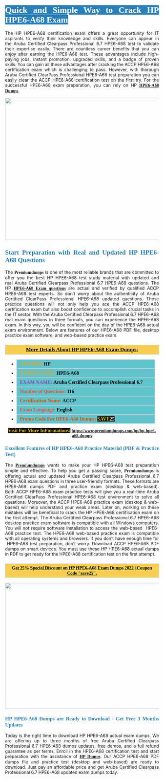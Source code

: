 <h1 style="text-align: justify;"><span style="color:#ffffff;"><span style="font-family:Georgia,serif;"><strong><span style="background-color:#2980b9;">Quick and Simple Way to Crack HP HPE6-A68 Exam</span></strong></span></span></h1>

<p style="text-align: justify;">The HP HPE6-A68 certification exam offers a great opportunity for IT aspirants to verify their knowledge and skills. Everyone can appear in the Aruba Certified Clearpass Professional 6.7 HPE6-A68 test to validate their expertise easily. There are countless career benefits that you can enjoy after earning the HPE6-A68 test. These advantages include high-paying jobs, instant promotion, upgraded skills, and a badge of proven skills. You can gain all these advantages after cracking the ACCP HPE6-A68 certification exam which is challenging to pass. However, with thorough Aruba Certified ClearPass Professional HPE6-A68 test preparation you can easily clear the ACCP HPE6-A68 certification test on the first try. For the successful HPE6-A68 exam preparation, you can rely on HP <span style="font-family:Georgia,serif;"><strong><a href="https://www.premiumdumps.com/hp/hp-hpe6-a68-dumps">HPE6-A68 Dumps</a></strong></span>.</p>

<p style="text-align: center;"><a href="https://www.premiumdumps.com/hp/hp-hpe6-a68-dumps"><img alt="" src="https://i.imgur.com/KJGzbJ2.jpeg" style="width: 700px; height: 465px;" /></a></p>

<h2 style="text-align: justify;"><span style="color:#2980b9;"><span style="font-family:Georgia,serif;"><strong>Start Preparation with Real and Updated HP HPE6-A68 Questions</strong></span></span></h2>

<p style="text-align: justify;">The <span style="font-size:14px;"><span style="font-family:Georgia,serif;"><strong>Premiumdumps</strong></span></span> is one of the most reliable brands that are committed to offer you the best HP HPE6-A68 test study material with updated and real Aruba Certified Clearpass Professional 6.7 HPE6-A68 questions. The HP <span style="font-family:Georgia,serif;"><strong><a href="https://www.premiumdumps.com/hp/hp-hpe6-a68-dumps">HPE6-A68 Exam questions</a></strong></span> are actual and verified by qualified ACCP HPE6-A68 test experts. So don’t worry about the authenticity of Aruba Certified ClearPass Professional HPE6-A68 updated questions. These practice questions will not only help you ace the ACCP HPE6-A68 certification exam but also boost confidence to accomplish crucial tasks in the IT sector. With the Aruba Certified Clearpass Professional 6.7 HPE6-A68 real exam questions in three formats, you can experience the HPE6-A68 exam. In this way, you will be confident on the day of the HPE6-A68 actual exam environment. Below are features of our HPE6-A68 PDF file, desktop practice exam software, and web-based practice exam.</p>

<h3 style="background: #f7ce50; border: 1px solid rgb(204, 204, 204); padding: 5px 10px; text-align: center;"><span style="font-family:Georgia,serif;"><u><u><span style="color:#000000;"><span style="font-size:11pt"><span style="line-height:normal"><b><span style="font-size:13.0pt"><span cambria="">More Details About HP HPE6-A68 Exam Dumps:</span></span></b></span></span></span></u></u></span></h3>

<ul>
	<li style="margin:0cm 10pt">
	<div style="background:#61c4cd; border: 1px solid rgb(204, 204, 204); padding: 5px 10px; text-align: justify;"><span style="font-family:Georgia,serif;"><span style="font-size:11pt"><span style="line-height:normal"><b><span style="font-size:12.0pt"><span new="" roman="" times=""><span style="color:#f39c12;">VENDOR:</span> <span style="color:#000000;">HP</span></span></span></b></span></span></span></div>
	</li>
	<li style="margin:0cm 10pt">
	<div style="background: #61c4cd; border: 1px solid rgb(204, 204, 204); padding: 5px 10px; text-align: justify;"><span style="font-family:Georgia,serif;"><span style="font-size:11pt"><span style="line-height:normal"><b><span style="font-size:12.0pt"><span new="" roman="" times=""><span style="color:#f39c12;">EXAM CCODE:</span> <span style="color:#000000;">HPE6-A68</span></span></span></b></span></span></span></div>
	</li>
	<li style="margin:0cm 10pt">
	<div style="background: #61c4cd; border: 1px solid rgb(204, 204, 204); padding: 5px 10px; text-align: justify;"><span style="font-family:Georgia,serif;"><span style="font-size:11pt"><span style="line-height:normal"><b><span style="font-size:12.0pt"><span new="" roman="" times=""><span style="color:#8e44ad;">EXAM NAME:</span> <span style="color:#000000;">Aruba Certified Clearpass Professional 6.7</span></span></span></b></span></span></span></div>
	</li>
	<li style="margin:0cm 10pt">
	<div style="background: #61c4cd; border: 1px solid rgb(204, 204, 204); padding: 5px 10px;"><span style="font-family:Georgia,serif;"><span style="font-size:11pt"><span style="line-height:normal"><b><span style="font-size:12.0pt"><span new="" roman="" times=""><span style="color:#e74c3c;">Number of Questions:</span><span style="color:#000000;"><span style="color:#f1c40f;"> </span>116</span></span></span></b></span></span></span></div>
	</li>
	<li style="margin:0cm 10pt">
	<div style="background: #61c4cd; border: 1px solid rgb(204, 204, 204); padding: 5px 10px; text-align: justify;"><span style="font-family:Georgia,serif;"><span style="font-size:11pt"><span style="line-height:normal"><b><span style="font-size:12.0pt"><span new="" roman="" times=""><span style="color:#d35400;">Certification Name:</span> ACCP</span></span></b></span></span></span></div>
	</li>
	<li style="margin:0cm 10pt">
	<div style="background: #61c4cd; border: 1px solid rgb(204, 204, 204); padding: 5px 10px; text-align: justify;"><span style="font-family:Georgia,serif;"><span style="font-size:11pt"><span style="line-height:normal"><b><span style="font-size:12.0pt"><span new="" roman="" times=""><span style="color:#e74c3c;">Exam Language:</span> <span style="color:#000000;">English</span></span></span></b></span></span></span></div>
	</li>
	<li style="margin:0cm 10pt">
	<div style="background: #61c4cd; border: 1px solid rgb(204, 204, 204); padding: 5px 10px;"><span style="font-family:Georgia,serif;"><span style="font-size:11pt"><span style="line-height:normal"><b><span style="font-size:12.0pt"><span new="" roman="" times=""><span style="color:#d35400;">Promo Code For HPE6-A68 Dumps:</span><span style="color:#f1c40f;"> <span style="background-color:#000000;">SAVE</span></span><span style="color:#ffffff;"><span style="background-color:#000000;">25</span></span></span></span></b></span></span></span></div>
	</li>
</ul>

<p style="text-align: center;"><span style="font-family:Georgia,serif;"><strong><span style="font-size:16px;"><span style="color:#f1c40f;"><span style="background-color:#000000;">Visit For More InFormations:</span></span></span> <a href="https://www.premiumdumps.com/hp/hp-hpe6-a68-dumps">https://www.premiumdumps.com/hp/hp-hpe6-a68-dumps</a></strong></span></p>

<h3 style="text-align: justify;"><span style="color:#2980b9;"><span style="font-family:Georgia,serif;"><strong><strong><strong>Excellent Features of HP HPE6-A68 Practice Material (PDF & Practice Test)</strong></strong></strong></span></span></h3>

<p style="text-align: justify;">The <a href="https://www.premiumdumps.com/"><span style="font-size:14px;"><span style="font-family:Georgia,serif;"><strong>Premiumdumps</strong></span></span></a> wants to make your HP HPE6-A68 test preparation simple and effective. To help you get a passing score, <span style="font-size:14px;"><span style="font-family:Georgia,serif;"><strong>Premiumdumps </strong></span></span>is offering actual and updated Aruba Certified Clearpass Professional 6.7 HPE6-A68 exam questions in three user-friendly formats. These formats are HPE6-A68 dumps PDF and practice exam (desktop & web-based). Both ACCP HPE6-A68 exam practice tests will give you a real-time Aruba Certified ClearPass Professional HPE6-A68 test environment to solve all questions. Moreover, the ACCP HPE6-A68 practice exam (desktop & web-based) will help understand your weak areas. Later on, working on these mistakes will be beneficial to crack the HP HPE6-A68 certification exam on the first attempt. The Aruba Certified Clearpass Professional 6.7 HPE6-A68 desktop practice exam software is compatible with all Windows computers. You will not require software installation to access the web-based  HPE6-A68 practice test. The HPE6-A68 web-based practice exam is compatible with all operating systems and browsers. If you don’t have enough time for  HPE6-A68 test preparation, don’t worry. Download ACCP HPE6-A68 PDF dumps on smart devices. You must use these HP HPE6-A68 actual dumps in PDF to get ready for the HPE6-A68 certification test on the first attempt.</p>

<h3 style="background: rgb(247, 206, 80); border: 1px solid rgb(204, 204, 204); padding: 5px 10px; text-align: center;"><span style="font-family:Georgia,serif;"><u><span style="color:#000000;"><span style="font-size:11pt;"><span style="line-height:normal;"><b><span cambria="">Get 25% Special Discount on HP HPE6-A68 Exam Dumps 2022 | Coupon Code "save25".</span></b></span></span></span></u></span></h3>

<p style="text-align: center;"><strong><strong><a href="https://www.premiumdumps.com/hp/hp-hpe6-a68-dumps"><img alt="" src="https://i.imgur.com/lUqvVrJ.png" style="width: 720px; height: 412px;" /></a></strong></strong></p>

<h3 style="text-align: justify;"><strong><span style="color:#2980b9;"><span style="font-family:Georgia,serif;"><strong><strong><strong>HP HPE6-A68 Dumps are Ready to Download - Get Free 3 Months Updates</strong></strong></strong></span></span></strong></h3>

<p style="text-align: justify;">Today is the right time to download HP HPE6-A68 actual exam dumps. We are offering up to three months of free Aruba Certified Clearpass Professional 6.7 HPE6-A68 dumps updates, free demos, and a full refund guarantee as per terms. Enroll in the HPE6-A68 certification test and start preparation with the assistance of <span style="font-family:Georgia,serif;"><strong><a href="https://www.premiumdumps.com/hp-exam-dumps">HP Dumps</a></strong></span>. Our ACCP HPE6-A68 PDF dumps file and practice test (desktop and web-based) are ready to download. Just pay an affordable price and get Aruba Certified Clearpass Professional 6.7 HPE6-A68 updated exam dumps today.</p>
